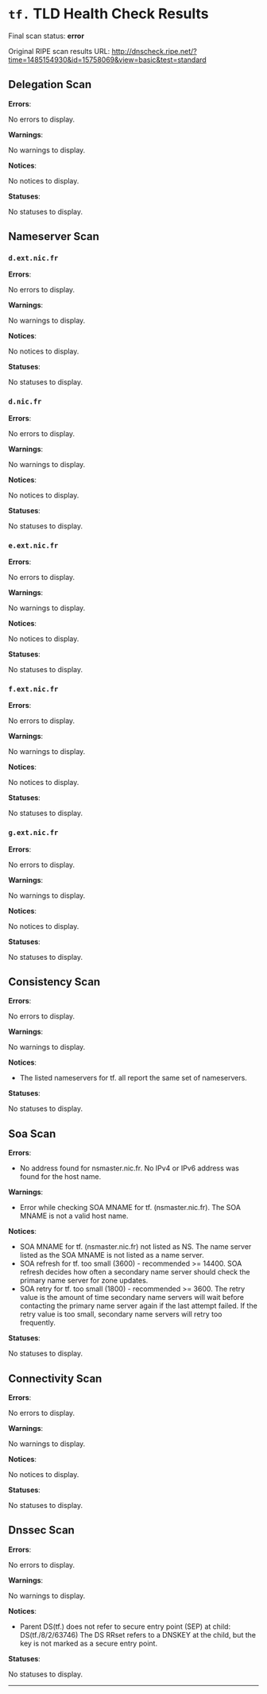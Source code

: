 # `tf.` TLD Health Check Results

Final scan status: **error** 

Original RIPE scan results URL: http://dnscheck.ripe.net/?time=1485154930&id=15758069&view=basic&test=standard

## Delegation Scan

**Errors**:

No errors to display.

**Warnings**:

No warnings to display.

**Notices**:

No notices to display.

**Statuses**:

No statuses to display.

## Nameserver Scan

### `d.ext.nic.fr`

**Errors**:

No errors to display.

**Warnings**:

No warnings to display.

**Notices**:

No notices to display.

**Statuses**:

No statuses to display.

### `d.nic.fr`

**Errors**:

No errors to display.

**Warnings**:

No warnings to display.

**Notices**:

No notices to display.

**Statuses**:

No statuses to display.

### `e.ext.nic.fr`

**Errors**:

No errors to display.

**Warnings**:

No warnings to display.

**Notices**:

No notices to display.

**Statuses**:

No statuses to display.

### `f.ext.nic.fr`

**Errors**:

No errors to display.

**Warnings**:

No warnings to display.

**Notices**:

No notices to display.

**Statuses**:

No statuses to display.

### `g.ext.nic.fr`

**Errors**:

No errors to display.

**Warnings**:

No warnings to display.

**Notices**:

No notices to display.

**Statuses**:

No statuses to display.

## Consistency Scan

**Errors**:

No errors to display.

**Warnings**:

No warnings to display.

**Notices**:

* The listed nameservers for tf. all report the same set of nameservers.

**Statuses**:

No statuses to display.

## Soa Scan

**Errors**:

* No address found for nsmaster.nic.fr. No IPv4 or IPv6 address was found for the host name.

**Warnings**:

* Error while checking SOA MNAME for tf. (nsmaster.nic.fr). The SOA MNAME is not a valid host name.

**Notices**:

* SOA MNAME for tf. (nsmaster.nic.fr) not listed as NS. The name server listed as the SOA MNAME is not listed as a name server.
* SOA refresh for tf. too small (3600) - recommended >= 14400. SOA refresh decides how often a secondary name server should check the primary name server for zone updates.
* SOA retry for tf. too small (1800) - recommended >= 3600. The retry value is the amount of time secondary name servers will wait before contacting the primary name server again if the last attempt failed. If the retry value is too small, secondary name servers will retry too frequently.

**Statuses**:

No statuses to display.

## Connectivity Scan

**Errors**:

No errors to display.

**Warnings**:

No warnings to display.

**Notices**:

No notices to display.

**Statuses**:

No statuses to display.

## Dnssec Scan

**Errors**:

No errors to display.

**Warnings**:

No warnings to display.

**Notices**:

* Parent DS(tf.) does not refer to secure entry point (SEP) at child: DS(tf./8/2/63746) The DS RRset refers to a DNSKEY at the child, but the key is not marked as a secure entry point.

**Statuses**:

No statuses to display.


---
